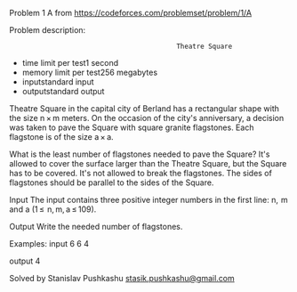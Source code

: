 Problem 1 A from https://codeforces.com/problemset/problem/1/A

Problem description:

                                              Theatre Square
- time limit per test1 second
- memory limit per test256 megabytes
- inputstandard input
- outputstandard output

Theatre Square in the capital city of Berland 
has a rectangular shape with the size n × m 
meters. On the occasion of the city's 
anniversary, a decision was taken to pave 
the Square with square granite flagstones. 
Each flagstone is of the size a × a.

What is the least number of flagstones needed
to pave the Square? It's allowed to cover the 
surface larger than the Theatre Square, but 
the Square has to be covered. It's not
allowed to break the flagstones. The sides of
flagstones should be parallel to the sides of 
the Square.

Input
The input contains three positive integer numbers in the first line: n,  m and a (1 ≤  n, m, a ≤ 109).

Output
Write the needed number of flagstones.

Examples:
input
6 6 4

output
4

Solved by Stanislav Pushkashu <stasik.pushkashu@gmail.com>
